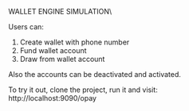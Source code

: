 WALLET ENGINE SIMULATION\

Users can:
1. Create wallet with phone number
2. Fund wallet account
3. Draw from wallet account 

Also the accounts can be deactivated and activated. 

To try it out, clone the project, run it and visit:\
http://localhost:9090/opay